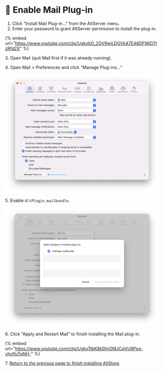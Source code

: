 # 📩 Enable Mail Plug-in

1. Click “Install Mail Plug-in...” from the AltServer menu.
2. Enter your password to grant AltServer permission to install the plug-in.

{% embed url="https://www.youtube.com/clip/UgkxbO_2GV9wiLDGVkA7EA6DF96D7tzRfd2X" %}

3\. Open Mail (quit Mail first if it was already running).

4\. Open Mail > Preferences and click “Manage Plug-ins...”

![](<../../.gitbook/assets/Mail Plug-In (1).png>)

5\. Enable `AltPlugin.mailbundle`.

![](<../../.gitbook/assets/Alt Plug-In.png>)

6\. Click “Apply and Restart Mail” to finish installing the Mail plug-in.

{% embed url="https://www.youtube.com/clip/UgkxTtbK8bDInOMJCqVU8Pea-vhofIuTqNH-" %}

7\.  [Return to the previous page to finish installing AltStore](./).
